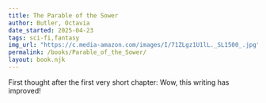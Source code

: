 ```yaml
---
title: The Parable of the Sower
author: Butler, Octavia
date_started: 2025-04-23
tags: sci-fi,fantasy
img_url: "https://c.media-amazon.com/images/I/71ZLgz1U1lL._SL1500_.jpg"
permalink: /books/Parable_of_the_Sower/
layout: book.njk
---
```

First thought after the first very short chapter: Wow, this writing has improved!